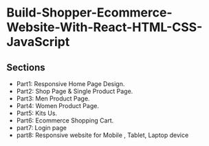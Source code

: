 # Build-Shopper-Ecommerce-Website-With-React-HTML-CSS-JavaScript

## Sections
- Part1: Responsive Home Page Design.
- Part2: Shop Page & Single Product Page.
- Part3: Men Product Page.
- Part4: Women Product Page.
- Part5: Kits Us.
- Part6: Ecommerce Shopping Cart.
- part7: Login page
- part8: Responsive website for Mobile , Tablet, Laptop device
